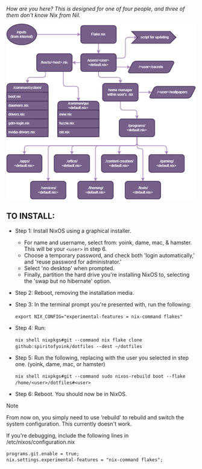 *How are you here? This is designed for one of four people, and three of them don't know Nix from Nil.*


![Image](nixos-map.png)

## TO INSTALL:

* Step 1: Install NixOS using a graphical installer.
  * For name and username, select from: yoink, dame, mac, & hamster. This will be your ``` <user> ``` in step 6.
  * Choose a temporary password, and check both 'login automatically,' and 'reuse password for administrator.'
  * Select 'no desktop' when prompted.
  * Finally, partition the hard drive you're installing NixOS to, selecting the 'swap but no hibernate' option.


* Step 2: Reboot, removing the installation media.


* Step 3: In the terminal prompt you're presented with, run the following:
 
    ``` export NIX_CONFIG="experimental-features = nix-command flakes" ```

* Step 4: Run:

    ```nix shell nixpkgs#git --command nix flake clone github:spiritofyoink/dotfiles --dest ~/dotfiles```

* Step 5: Run the following, replacing <user> with the user you selected in step one. (yoink, dame, mac, or hamster)

    ```nix shell nixpkgs#git --command sudo nixos-rebuild boot --flake /home/<user>/dotfiles#<user>```


* Step 6: Reboot. You should now be in NixOS.


> [!NOTE]
> From now on, you simply need to use 'rebuild' to rebuild and switch the system configuration. This currently doesn't work.


If you're debugging, include the following lines in /etc/nixos/configuration.nix

    programs.git.enable = true;
    nix.settings.experimental-features = "nix-command flakes";
